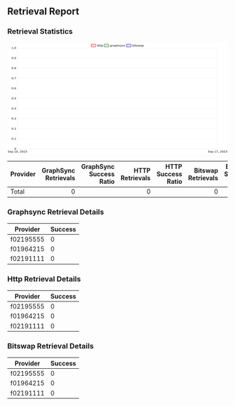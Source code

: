 ## Retrieval Report
### Retrieval Statistics
<img src="https://raw.githubusercontent.com/data-preservation-programs/filplus-checker-assets/main/filecoin-project/filecoin-plus-large-datasets/issues/2142/1694335234494.png"/>

| Provider | GraphSync Retrievals | GraphSync Success Ratio | HTTP Retrievals | HTTP Success Ratio | Bitswap Retrievals | Bitswap Success Ratio |
| :------- | -------------------: | ----------------------: | --------------: | -----------------: | -----------------: | --------------------: |
| Total    |                    0 |                         |               0 |                    |                  0 |                       |

### Graphsync Retrieval Details
| Provider  | Success |
| --------- | ------- |
| f02195555 | 0       |
| f01964215 | 0       |
| f02191111 | 0       |

### Http Retrieval Details
| Provider  | Success |
| --------- | ------- |
| f02195555 | 0       |
| f01964215 | 0       |
| f02191111 | 0       |

### Bitswap Retrieval Details
| Provider  | Success |
| --------- | ------- |
| f02195555 | 0       |
| f01964215 | 0       |
| f02191111 | 0       |
